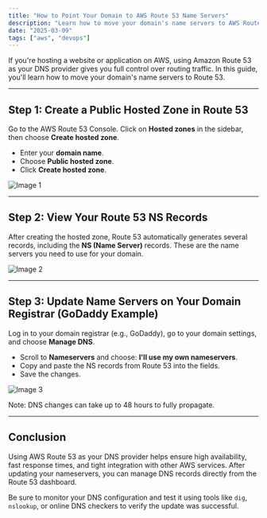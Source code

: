 ```yaml
---
title: "How to Point Your Domain to AWS Route 53 Name Servers"
description: "Learn how to move your domain's name servers to AWS Route 53. This guide walks you through the steps to manage DNS and route traffic using Amazon Route 53."
date: "2025-03-09"
tags: ["aws", "devops"]
---
```


If you're hosting a website or application on AWS, using Amazon Route 53 as your DNS provider gives you full control over routing traffic. In this guide, you'll learn how to move your domain's name servers to Route 53.

---

## Step 1: Create a Public Hosted Zone in Route 53

Go to the AWS Route 53 Console. Click on **Hosted zones** in the sidebar, then choose **Create hosted zone**.

* Enter your **domain name**.
* Choose **Public hosted zone**.
* Click **Create hosted zone**.

![Image 1](https://ik.imagekit.io/n1hqrcegw/articles/tingkatkan-kinerja-domain-cara-pindahkan-name-server-route-53/gambar-01.webp?updatedAt=1733752674448)

---

## Step 2: View Your Route 53 NS Records

After creating the hosted zone, Route 53 automatically generates several records, including the **NS (Name Server)** records. These are the name servers you need to use for your domain.

![Image 2](https://ik.imagekit.io/n1hqrcegw/articles/tingkatkan-kinerja-domain-cara-pindahkan-name-server-route-53/gambar-02.webp?updatedAt=1733752674448)

---

## Step 3: Update Name Servers on Your Domain Registrar (GoDaddy Example)

Log in to your domain registrar (e.g., GoDaddy), go to your domain settings, and choose **Manage DNS**.

* Scroll to **Nameservers** and choose: **I'll use my own nameservers**.
* Copy and paste the NS records from Route 53 into the fields.
* Save the changes.

![Image 3](https://ik.imagekit.io/n1hqrcegw/articles/tingkatkan-kinerja-domain-cara-pindahkan-name-server-route-53/gambar-03.webp?updatedAt=1733752674448)

Note: DNS changes can take up to 48 hours to fully propagate.

---

## Conclusion

Using AWS Route 53 as your DNS provider helps ensure high availability, fast response times, and tight integration with other AWS services. After updating your nameservers, you can manage DNS records directly from the Route 53 dashboard.

Be sure to monitor your DNS configuration and test it using tools like `dig`, `nslookup`, or online DNS checkers to verify the update was successful.
